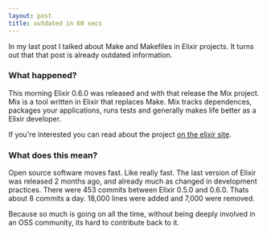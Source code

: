 ```yaml
---
layout: post
title: outdated in 60 secs
---
```

In my last post I talked about Make and Makefiles in Elixir projects.  It turns
out that that post is already outdated information.

### What happened?

This morning Elixir 0.6.0 was released and with that release the Mix project.
Mix is a tool written in Elixir that replaces Make.  Mix tracks dependences,
packages your applications, runs tests and generally makes life better as
a Elixir developer.

If you're interested you can read about the project [on the elixir
site](http://elixir-lang.org/getting_started/mix.html).

### What does this mean?

Open source software moves fast. Like really fast.  The last version of Elixir
was released 2 months ago, and already much as changed in development
practices. There were 453 commits between Elixir 0.5.0 and 0.6.0.  Thats about
8 commits a day. 18,000 lines were added and 7,000 were removed.

Because so much is going on all the time, without being deeply involved in an OSS 
community, its hard to contribute back to it.

